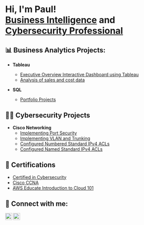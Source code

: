 <h1>Hi, I'm Paul! <br/><a href="https://github.com/paultaiwo934">Business Intelligence</a> and <br/> <a href="https://www.linkedin.com/in/pto3/">Cybersecurity Professional</a>

<h2>📊 Business Analytics Projects:</h2>

- <b>Tableau</b>
  - [Executive Overview Interactive Dashboard using Tableau](https://github.com/Paultaiwo934/Executive-Overview-Interactive-Dashboard)
  - [Analysis of sales and cost data](https://github.com/Paultaiwo934/Analysis-of-sales-and-cost-data-for-a-global-bike-manufacturer)
 
- <b>SQL</b>
  - [Portfolio Projects](https://github.com/Paultaiwo934/SQL-Projects)


<h2>👨‍💻 Cybersecurity Projects</h2>

- <b>Cisco Networking</b>
  - [Implementing Port Security](https://github.com/Paultaiwo934/Implementing-Port-Security)
  - [Implementing VLAN and Trunking](https://github.com/Paultaiwo934/Implementing-VLANs-and-Trunking)
  - [Configured Numbered Standard IPv4 ACLs](https://github.com/Paultaiwo934/Configured-Numbered-Standard-IPv4-ACLs)
  - [Configured Named Standard IPv4 ACLs](https://github.com/Paultaiwo934/Configured-Named-Standard-IPv4-ACLs)
    

<h2> 📑 Certifications</h2>

- [Certified in Cybersecurity](https://www.credly.com/badges/6c9204d6-b592-4ab3-ab66-3529f9da6b59/linked_in_profile)
- [Cisco CCNA](https://www.credly.com/badges/7b0f3799-5ec8-4bdc-8e15-2726102a73d3/linked_in_profile)
- [AWS Educate Introduction to Cloud 101](https://www.credly.com/badges/83ccf6ee-1a04-49ff-a1da-b1ea1d14761d/public_url)

<h2> 🤳 Connect with me:</h2>


[<img align="left" alt="JoshMadakor | LinkedIn" width="22px" src="https://cdn.jsdelivr.net/npm/simple-icons@v3/icons/linkedin.svg" />][linkedin]
[<img align="left" alt="JoshMadakor | Instagram" width="22px" src="https://cdn.jsdelivr.net/npm/simple-icons@v3/icons/instagram.svg" />][instagram]

[linkedin]: https://linkedin.com/in/pto3
[instagram]: https://www.instagram.com/paul_thaiwo/


<!--
**joshmadakor1/joshmadakor1** is a ✨ _special_ ✨ repository because its `README.md` (this file) appears on your GitHub profile.

Here are some ideas to get you started:

- 🔭 I’m currently working on ...
- 🌱 I’m currently learning ...
- 👯 I’m looking to collaborate on ...
- 🤔 I’m looking for help with ...
- 💬 Ask me about ...
- 📫 How to reach me: ...
- 😄 Pronouns: ...
- ⚡ Fun fact: ...
-->
